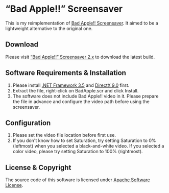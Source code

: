 ﻿“Bad Apple!!” Screensaver
=========================

This is my reimplementation of [Bad Apple!! Screensaver](http://cir9.seesaa.net/). It aimed to be a lightweight alternative to the original one.



Download
--------

Please visit [“Bad Apple!!” Screensaver 2.x](http://blog.bcse.tw/bad-apple-screensaver-2) to download the latest build.



Software Requirements & Installation
------------------------------------

1. Please install [.NET Framework 3.5](http://www.microsoft.com/downloads/details.aspx?FamilyID=333325fd-ae52-4e35-b531-508d977d32a6) and [DirectX 9.0](http://www.microsoft.com/downloads/details.aspx?FamilyID=2da43d38-db71-4c1b-bc6a-9b6652cd92a3) first.
2. Extract the file, right-click on BadApple.scr and click Install.
3. The software does not include Bad Apple!! video in it. Please prepare the file in advance and configure the video path before using the screensaver.



Configuration
-------------

1. Please set the video file location before first use.
2. If you don't know how to set Saturation, try setting Saturation to 0% (leftmost) when you selected a black-and-white video. If you selected a color video, please try setting Saturation to 100% (rightmost).



License & Copyright
-------------------

The source code of this software is licensed under [Apache Software License](http://opensource.org/licenses/apache2.0.php).
